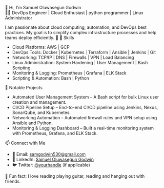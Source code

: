  👋 Hi, I'm Samuel Oluwasegun Godwin  
👨‍💻 DevOps Engineer | Cloud Enthusiast | python programmer | Linux Administrator

I am passionate about cloud computing, automation, and DevOps best practices. My goal is to simplify complex infrastructure processes and help teams deploy efficiently. 🚀   🔧 Skills  
- Cloud Platforms: AWS | GCP  
- DevOps Tools: Docker | Kubernetes | Terraform | Ansible | Jenkins | Git  
- Networking: TCP/IP | DNS | Firewalls | VPN | Load Balancing  
- Linux Administration: System Hardening | User Management | Bash Scripting  
- Monitoring & Logging: Prometheus | Grafana | ELK Stack  
- Scripting & Automation: Bash | Python  

 🌟 Notable Projects  
- Automated User Management System – A Bash script for bulk Linux user creation and management.  
- CI/CD Pipeline Setup – End-to-end CI/CD pipeline using Jenkins, Nexus, SonarQube, and Kubernetes.  
- Networking Automation – Automated firewall rules and VPN setup using Ansible and Python.  
- Monitoring & Logging Dashboard – Built a real-time monitoring system with Prometheus, Grafana, and ELK Stack.  

 📫 Connect with Me  
- 📧 Email: [samgodwin530@gmail.com](mailto:samgodwin530@gmail.com)  
- 🔗 LinkedIn: [Samuel Oluwasegun Godwin](https://www.linkedin.com/in/samuelgodwin/)  
- 🐦 Twitter: [@yourhandle](https://twitter.com/) (if applicable)  

🌱 Fun fact: I love reading playing guitar, reading and hanging out with friends.  
